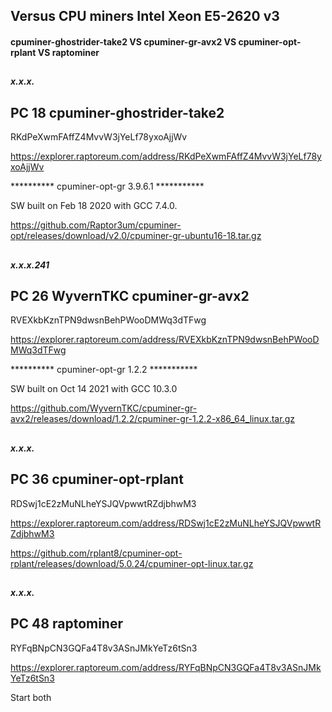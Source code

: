 ## Versus CPU miners  Intel Xeon E5-2620 v3

#### cpuminer-ghostrider-take2 VS cpuminer-gr-avx2 VS cpuminer-opt-rplant VS raptominer
## 

##### x.x.x.

## PC 18  cpuminer-ghostrider-take2 
RKdPeXwmFAffZ4MvvW3jYeLf78yxoAjjWv

https://explorer.raptoreum.com/address/RKdPeXwmFAffZ4MvvW3jYeLf78yxoAjjWv

**********  cpuminer-opt-gr 3.9.6.1  ***********

SW built on Feb 18 2020 with GCC 7.4.0.

https://github.com/Raptor3um/cpuminer-opt/releases/download/v2.0/cpuminer-gr-ubuntu16-18.tar.gz


##

##### x.x.x.241

## PC 26 WyvernTKC cpuminer-gr-avx2 
RVEXkbKznTPN9dwsnBehPWooDMWq3dTFwg

https://explorer.raptoreum.com/address/RVEXkbKznTPN9dwsnBehPWooDMWq3dTFwg

**********  cpuminer-opt-gr 1.2.2  *********** 
    
SW built on Oct 14 2021 with GCC 10.3.0
    
https://github.com/WyvernTKC/cpuminer-gr-avx2/releases/download/1.2.2/cpuminer-gr-1.2.2-x86_64_linux.tar.gz



##

##### x.x.x.
## PC 36 cpuminer-opt-rplant
RDSwj1cE2zMuNLheYSJQVpwwtRZdjbhwM3
 
https://explorer.raptoreum.com/address/RDSwj1cE2zMuNLheYSJQVpwwtRZdjbhwM3
 
https://github.com/rplant8/cpuminer-opt-rplant/releases/download/5.0.24/cpuminer-opt-linux.tar.gz
##

##### x.x.x.
## PC 48 raptominer
RYFqBNpCN3GQFa4T8v3ASnJMkYeTz6tSn3
 
https://explorer.raptoreum.com/address/RYFqBNpCN3GQFa4T8v3ASnJMkYeTz6tSn3

 
 
Start both

